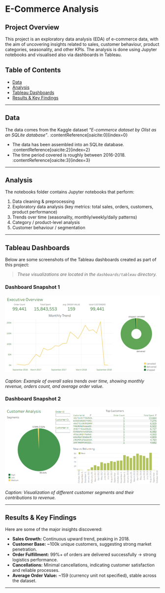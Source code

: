 # E-Commerce Analysis

## Project Overview

This project is an exploratory data analysis (EDA) of e-commerce data, with the aim of uncovering insights related to sales, customer behaviour, product categories, seasonality, and other KPIs. The analysis is done using Jupyter notebooks and visualised also via dashboards in Tableau.

## Table of Contents

- [Data](#data)  
- [Analysis](#analysis)  
- [Tableau Dashboards](#tableau-dashboards)  
- [Results & Key Findings](#results--key-findings) 

---

## Data

The data comes from the Kaggle dataset *“E-commerce dataset by Olist as an SQLite database”*. :contentReference[oaicite:0]{index=0}

- The data has been assembled into an SQLite database. :contentReference[oaicite:2]{index=2}  
- The time period covered is roughly between 2016-2018. :contentReference[oaicite:3]{index=3}  

---

## Analysis

The notebooks folder contains Jupyter notebooks that perform:

1. Data cleaning & preprocessing  
2. Exploratory data analysis (key metrics: total sales, orders, customers, product performance)  
3. Trends over time (seasonality, monthly/weekly/daily patterns)  
4. Category / product-level analysis  
5. Customer behaviour / segmentation  

---

## Tableau Dashboards

Below are some screenshots of the Tableau dashboards created as part of this project:

> *These visualizations are located in the `dashboards/tableau` directory.*

### Dashboard Snapshot 1

![Dashboard 1 — Sales Overview](dashboards/tableau/screenshots/executive_overview.png)

*Caption: Example of overall sales trends over time, showing monthly revenue, orders count, and average order value.*

### Dashboard Snapshot 2

![Dashboard 2 — Customer Analysis](dashboards/tableau/screenshots/customer_analysis.png)

*Caption: Visualization of different customer segments and their contributions to revenue.*

---

## Results & Key Findings

Here are some of the major insights discovered:

- **Sales Growth:** Continuous upward trend, peaking in 2018.  
- **Customer Base:** ~100k unique customers, suggesting strong market penetration.  
- **Order Fulfillment:** 99%+ of orders are delivered successfully → strong logistics performance.  
- **Cancellations:** Minimal cancellations, indicating customer satisfaction and reliable processes.  
- **Average Order Value:** ~159 (currency unit not specified), stable across the dataset.  
---

